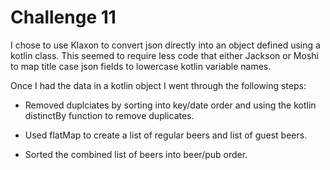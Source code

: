 # Challenge 11

I chose to use Klaxon to convert json directly into an object defined using a kotlin class. This seemed to require less code that either Jackson or Moshi to map title case json fields to lowercase kotlin variable names.

Once I had the data in a kotlin object I went through the following steps:

* Removed duplciates by sorting into key/date order and using the kotlin distinctBy function to remove duplicates.

* Used flatMap to create a list of regular beers and list of guest beers.

* Sorted the combined list of beers into beer/pub order.
